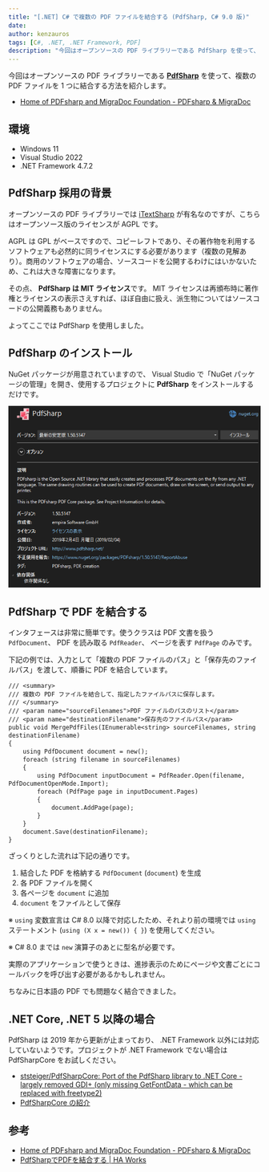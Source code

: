 ```yaml
---
title: "[.NET] C# で複数の PDF ファイルを結合する (PdfSharp, C# 9.0 版)"
date: 
author: kenzauros
tags: [C#, .NET, .NET Framework, PDF]
description: "今回はオープンソースの PDF ライブラリーである PdfSharp を使って、 C# (.NET) で複数の PDF ファイルを 1 つに結合する方法を紹介します。"
---
```


今回はオープンソースの PDF ライブラリーである **[PdfSharp](http://www.pdfsharp.net/)** を使って、複数の PDF ファイルを 1 つに結合する方法を紹介します。

- [Home of PDFsharp and MigraDoc Foundation - PDFsharp & MigraDoc](http://www.pdfsharp.net/)

## 環境

- Windows 11
- Visual Studio 2022
- .NET Framework 4.7.2

## PdfSharp 採用の背景

オープンソースの PDF ライブラリーでは [iTextSharp](https://itextpdf.com/products/itextsharp) が有名なのですが、こちらはオープンソース版のライセンスが AGPL です。

AGPL は GPL がベースですので、コピーレフトであり、その著作物を利用するソフトウェアも必然的に同ライセンスにする必要があります（複数の見解あり）。商用のソフトウェアの場合、ソースコードを公開するわけにはいかないため、これは大きな障害になります。

その点、 **PdfSharp は MIT ライセンス**です。 MIT ライセンスは再頒布時に著作権とライセンスの表示さえすれば、ほぼ自由に扱え、派生物についてはソースコードの公開義務もありません。

よってここでは PdfSharp を使用しました。

## PdfSharp のインストール

NuGet パッケージが用意されていますので、 Visual Studio で「NuGet パッケージの管理」を開き、使用するプロジェクトに **PdfSharp** をインストールするだけです。

![PdfSharp のインストール](images/nuget-pdf-sharp.png "PdfSharp のインストール")

## PdfSharp で PDF を結合する

インタフェースは非常に簡単です。使うクラスは PDF 文書を扱う `PdfDocument`、 PDF を読み取る `PdfReader`、 ページを表す `PdfPage` のみです。

下記の例では、入力として「複数の PDF ファイルのパス」と「保存先のファイルパス」を渡して、順番に PDF を結合しています。

```cs:title=PdfSharpによるPDFファイルの結合
/// <summary>
/// 複数の PDF ファイルを結合して、指定したファイルパスに保存します。
/// </summary>
/// <param name="sourceFilenames">PDF ファイルのパスのリスト</param>
/// <param name="destinationFilename">保存先のファイルパス</param>
public void MergePdfFiles(IEnumerable<string> sourceFilenames, string destinationFilename)
{
    using PdfDocument document = new();
    foreach (string filename in sourceFilenames)
    {
        using PdfDocument inputDocument = PdfReader.Open(filename, PdfDocumentOpenMode.Import);
        foreach (PdfPage page in inputDocument.Pages)
        {
            document.AddPage(page);
        }
    }
    document.Save(destinationFilename);
}
```

ざっくりとした流れは下記の通りです。

1. 結合した PDF を格納する `PdfDocument` (`document`) を生成
2. 各 PDF ファイルを開く
3. 各ページを `document` に追加
4. `document` をファイルとして保存

※ `using` 変数宣言は C# 8.0 以降で対応したため、それより前の環境では `using` ステートメント (`using (X x = new()) { }`) を使用してください。

※ C# 8.0 までは `new` 演算子のあとに型名が必要です。

実際のアプリケーションで使うときは、進捗表示のためにページや文書ごとにコールバックを呼び出す必要があるかもしれません。

ちなみに日本語の PDF でも問題なく結合できました。

## .NET Core, .NET 5 以降の場合

PdfSharp は 2019 年から更新が止まっており、 .NET Framework 以外には対応していないようです。プロジェクトが .NET Framework でない場合は PdfSharpCore をお試しください。

- [ststeiger/PdfSharpCore: Port of the PdfSharp library to .NET Core - largely removed GDI+ (only missing GetFontData - which can be replaced with freetype2)](https://github.com/ststeiger/PdfSharpCore)
- [PdfSharpCore の紹介](https://zenn.dev/masmgr/articles/f8557ade054b71)

## 参考

- [Home of PDFsharp and MigraDoc Foundation - PDFsharp & MigraDoc](http://www.pdfsharp.net/)
- [PdfSharpでPDFを結合する | HA Works](https://hagiayato.github.io/my-site/jekyll/update/2020/11/27/PdfSharp-merge.html)
